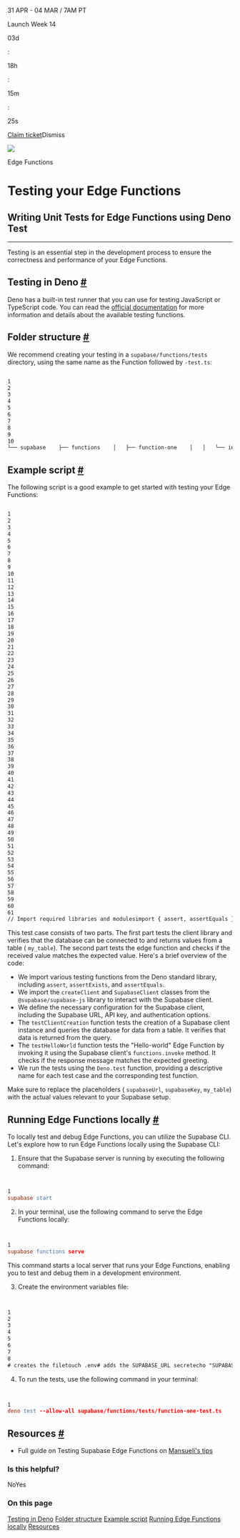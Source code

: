 31 APR - 04 MAR / 7AM PT

Launch Week 14

03d

:

18h

:

15m

:

25s

[Claim ticket](https://supabase.com/launch-week)Dismiss

![](https://supabase.com/docs/_next/image?url=%2Fdocs%2Fimg%2Flaunchweek%2F14%2Fpromo-banner-bg.png&w=3840&q=100&dpl=dpl_9WgBm3X43HXGqPuPh4vSvQgRaZyZ)

Edge Functions

# Testing your Edge Functions

## Writing Unit Tests for Edge Functions using Deno Test

* * *

Testing is an essential step in the development process to ensure the correctness and performance of your Edge Functions.

## Testing in Deno [\#](https://supabase.com/docs/guides/functions/unit-test\#testing-in-deno)

Deno has a built-in test runner that you can use for testing JavaScript or TypeScript code. You can read the [official documentation](https://docs.deno.com/runtime/manual/basics/testing/) for more information and details about the available testing functions.

## Folder structure [\#](https://supabase.com/docs/guides/functions/unit-test\#folder-structure)

We recommend creating your testing in a `supabase/functions/tests` directory, using the same name as the Function followed by `-test.ts`:

```flex

1
2
3
4
5
6
7
8
9
10
└── supabase    ├── functions    │   ├── function-one    │   │   └── index.ts    │   └── function-two    │   │   └── index.ts    │   └── tests    │       └── function-one-test.ts  # Tests for function-one    │       └── function-two-test.ts  # Tests for function-two    └── config.toml
```

## Example script [\#](https://supabase.com/docs/guides/functions/unit-test\#example-script)

The following script is a good example to get started with testing your Edge Functions:

```flex

1
2
3
4
5
6
7
8
9
10
11
12
13
14
15
16
17
18
19
20
21
22
23
24
25
26
27
28
29
30
31
32
33
34
35
36
37
38
39
40
41
42
43
44
45
46
47
48
49
50
51
52
53
54
55
56
57
58
59
60
61
// Import required libraries and modulesimport { assert, assertEquals } from 'https://deno.land/std@0.192.0/testing/asserts.ts'import { createClient, SupabaseClient } from 'jsr:@supabase/supabase-js@2'// Will load the .env file to Deno.envimport 'https://deno.land/x/dotenv@v3.2.2/load.ts'// Set up the configuration for the Supabase clientconst supabaseUrl = Deno.env.get('SUPABASE_URL') ?? ''const supabaseKey = Deno.env.get('SUPABASE_ANON_KEY') ?? ''const options = {  auth: {    autoRefreshToken: false,    persistSession: false,    detectSessionInUrl: false,  },}// Test the creation and functionality of the Supabase clientconst testClientCreation = async () => {  var client: SupabaseClient = createClient(supabaseUrl, supabaseKey, options)  // Verify if the Supabase URL and key are provided  if (!supabaseUrl) throw new Error('supabaseUrl is required.')  if (!supabaseKey) throw new Error('supabaseKey is required.')  // Test a simple query to the database  const { data: table_data, error: table_error } = await client    .from('my_table')    .select('*')    .limit(1)  if (table_error) {    throw new Error('Invalid Supabase client: ' + table_error.message)  }  assert(table_data, 'Data should be returned from the query.')}// Test the 'hello-world' functionconst testHelloWorld = async () => {  var client: SupabaseClient = createClient(supabaseUrl, supabaseKey, options)  // Invoke the 'hello-world' function with a parameter  const { data: func_data, error: func_error } = await client.functions.invoke('hello-world', {    body: { name: 'bar' },  })  // Check for errors from the function invocation  if (func_error) {    throw new Error('Invalid response: ' + func_error.message)  }  // Log the response from the function  console.log(JSON.stringify(func_data, null, 2))  // Assert that the function returned the expected result  assertEquals(func_data.message, 'Hello bar!')}// Register and run the testsDeno.test('Client Creation Test', testClientCreation)Deno.test('Hello-world Function Test', testHelloWorld)
```

This test case consists of two parts. The first part tests the client library and verifies that the database can be connected to and returns values from a table ( `my_table`). The second part tests the edge function and checks if the received value matches the expected value. Here's a brief overview of the code:

- We import various testing functions from the Deno standard library, including `assert`, `assertExists`, and `assertEquals`.
- We import the `createClient` and `SupabaseClient` classes from the `@supabase/supabase-js` library to interact with the Supabase client.
- We define the necessary configuration for the Supabase client, including the Supabase URL, API key, and authentication options.
- The `testClientCreation` function tests the creation of a Supabase client instance and queries the database for data from a table. It verifies that data is returned from the query.
- The `testHelloWorld` function tests the "Hello-world" Edge Function by invoking it using the Supabase client's `functions.invoke` method. It checks if the response message matches the expected greeting.
- We run the tests using the `Deno.test` function, providing a descriptive name for each test case and the corresponding test function.

Make sure to replace the placeholders ( `supabaseUrl`, `supabaseKey`, `my_table`) with the actual values relevant to your Supabase setup.

## Running Edge Functions locally [\#](https://supabase.com/docs/guides/functions/unit-test\#running-edge-functions-locally)

To locally test and debug Edge Functions, you can utilize the Supabase CLI. Let's explore how to run Edge Functions locally using the Supabase CLI:

1. Ensure that the Supabase server is running by executing the following command:



```flex


1
supabase start
```

2. In your terminal, use the following command to serve the Edge Functions locally:



```flex


1
supabase functions serve
```



This command starts a local server that runs your Edge Functions, enabling you to test and debug them in a development environment.

3. Create the environment variables file:



```flex


1
2
3
4
5
6
7
8
# creates the filetouch .env# adds the SUPABASE_URL secretecho "SUPABASE_URL=http://localhost:54321" >> .env# adds the SUPABASE_ANON_KEY secretecho "SUPABASE_ANON_KEY=eyJhbGciOiJIUzI1NiIsInR5cCI6IkpXVCJ9.eyJpc3MiOiJzdXBhYmFzZS1kZW1vIiwicm9sZSI6ImFub24iLCJleHAiOjE5ODM4MTI5OTZ9.CRXP1A7WOeoJeXxjNni43kdQwgnWNReilDMblYTn_I0" >> .env# Alternatively, you can open it in your editor:open .env
```

4. To run the tests, use the following command in your terminal:



```flex


1
deno test --allow-all supabase/functions/tests/function-one-test.ts
```


## Resources [\#](https://supabase.com/docs/guides/functions/unit-test\#resources)

- Full guide on Testing Supabase Edge Functions on [Mansueli's tips](https://blog.mansueli.com/testing-supabase-edge-functions-with-deno-test)

### Is this helpful?

NoYes

### On this page

[Testing in Deno](https://supabase.com/docs/guides/functions/unit-test#testing-in-deno) [Folder structure](https://supabase.com/docs/guides/functions/unit-test#folder-structure) [Example script](https://supabase.com/docs/guides/functions/unit-test#example-script) [Running Edge Functions locally](https://supabase.com/docs/guides/functions/unit-test#running-edge-functions-locally) [Resources](https://supabase.com/docs/guides/functions/unit-test#resources)